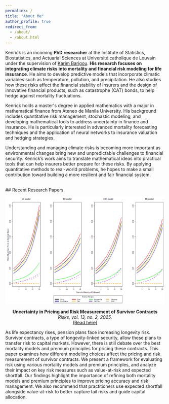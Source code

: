 ```yaml
---
permalink: /
title: "About Me"
author_profile: true
redirect_from: 
  - /about/
  - /about.html
---
```

Kenrick is an incoming **PhD researcher** at the Institute of Statistics, Biostatistics, and Actuarial Sciences at Université catholique de Louvain under the supervision of [Karim Barigou](https://karimbarigou.com/). **His research focuses on integrating climate risks into mortality and financial risk modeling for life insurance**. He aims to develop predictive models that incorporate climatic variables such as temperature, pollution, and precipitation. He also studies how these risks affect the financial stability of insurers and the design of innovative financial products, such as catastrophe (CAT) bonds, to help hedge against mortality fluctuations. 

Kenrick holds a master's degree in applied mathematics with a major in mathematical finance from Ateneo de Manila University. His background includes quantitative risk management, stochastic modeling, and developing mathematical tools to address uncertainty in finance and insurance. He is particularly interested in advanced mortality forecasting techniques and the application of neural networks to insurance valuation and hedging strategies.

Understanding and managing climate risks is becoming more important as environmental changes bring new and unpredictable challenges to financial security. Kenrick’s work aims to translate mathematical ideas into practical tools that can help insurers better prepare for these risks. By applying quantitative methods to real-world problems, he hopes to make a small contribution toward building a more resilient and fair financial system.

<br>
## Recent Research Papers

![Risks Figure](https://github.com/kenrickraymond/kenrickraymond.github.io/blob/master/images/RisksFigure.png)

<div align="center">
  <strong>Uncertainty in Pricing and Risk Measurement of Survivor Contracts</strong><br>
  <em>Risks, vol. 13, no. 2, 2025.</em><br>
  <a href="https://doi.org/10.3390/risks13020035">[Read here]</a>
</div>

As life expectancy rises, pension plans face increasing longevity risk. Survivor contracts, a type of longevity-linked security, allow these plans to transfer risk to capital markets. However, there is still debate over the best mortality models and premium principles for pricing these contracts. This paper examines how different modeling choices affect the pricing and risk measurement of survivor contracts. We present a framework for evaluating risk using various mortality models and premium principles, and analyze their impact on key risk measures such as value-at-risk and expected shortfall. Our findings highlight the importance of refining both mortality models and premium principles to improve pricing accuracy and risk management. We also recommend that practitioners use expected shortfall alongside value-at-risk to better capture tail risks and guide capital allocation.

<!-- I also represented my country internationally in [Lion Dancing](https://kenrickraymond.github.io/images/Malaysia.jpg) -->

<!-- Please find my [CV](https://kenrickraymond.github.io/files/KENRICK_RAYMOND_SO_ACADEMIC_CV.pdf) (Version May 2025) here. -->